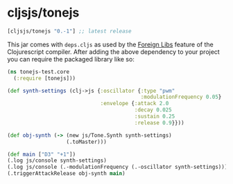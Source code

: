 # cljsjs/tonejs

[](dependency)
```clojure
[cljsjs/tonejs "0.-1"] ;; latest release
```
[](/dependency)

This jar comes with `deps.cljs` as used by the [Foreign Libs][flibs] feature
of the Clojurescript compiler. After adding the above dependency to your project
you can require the packaged library like so:


```clojure
(ns tonejs-test.core
  (:require [tonejs]))

(def synth-settings (clj->js {:oscillator {:type "pwm"
                                           :modulationFrequency 0.05}
                              :envelope {:attack 2.0
                                         :decay 0.025
                                         :sustain 0.25
                                         :release 0.9}}))

(def obj-synth (-> (new js/Tone.Synth synth-settings)
                   (.toMaster)))

(def main ["D3" "+1"])
(.log js/console synth-settings)
(.log js/console (.-modulationFrequency (.-oscillator synth-settings)))
(.triggerAttackRelease obj-synth main)

```


[flibs]: https://github.com/clojure/clojurescript/wiki/Packaging-Foreign-Dependencies
